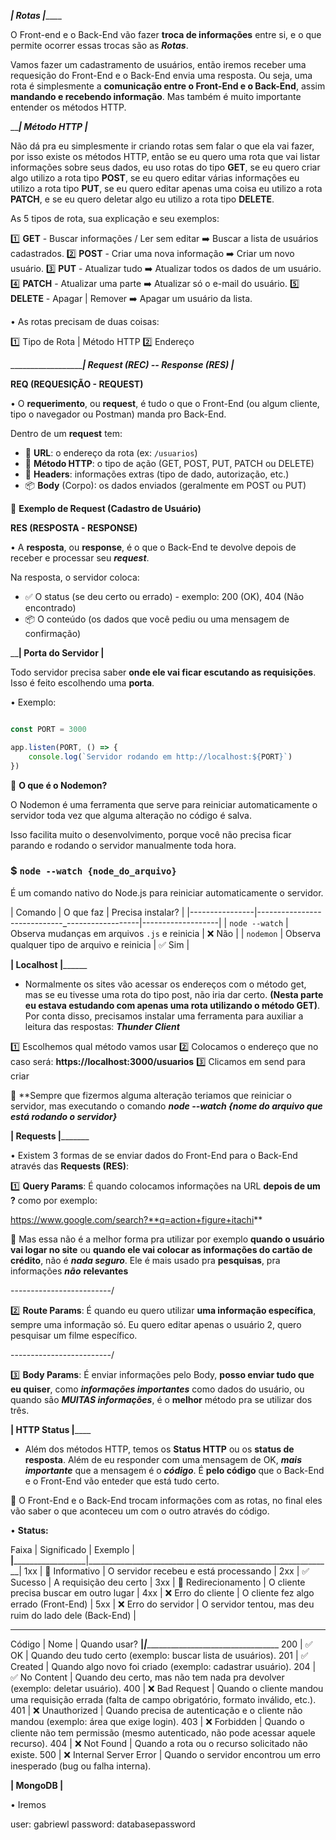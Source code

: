 ___________________________________________| Rotas |_______________________________________________

O Front-end e o Back-End vão fazer **troca de informações** entre si, e o que permite ocorrer essas trocas são as ***Rotas***.

Vamos fazer um cadastramento de usuários, então iremos receber uma requesição do Front-End e o Back-End envia uma resposta. Ou seja, uma rota é simplesmente a **comunicação entre o Front-End e o Back-End**, assim **mandando e recebendo informação**. Mas também é muito importante entender os métodos HTTP.







___________________________________________| Método HTTP |_________________________________________

Não dá pra eu simplesmente ir criando rotas sem falar o que ela vai fazer, por isso existe os métodos HTTP, então se eu quero uma rota que vai listar informações sobre seus dados, eu uso rotas do tipo **GET**, se eu quero criar algo utilizo a rota tipo **POST**, se eu quero editar várias informações eu utilizo a rota tipo **PUT**, se eu quero editar apenas uma coisa eu utilizo a rota **PATCH**, e se eu quero deletar algo eu utilizo a rota tipo **DELETE**. 

As 5 tipos de rota, sua explicação e seu exemplos:

1️⃣ **GET**     - Buscar informações / Ler sem editar   ➡️  Buscar a lista de usuários cadastrados.
2️⃣ **POST**    - Criar uma nova informação             ➡️  Criar um novo usuário.
3️⃣ **PUT**     - Atualizar tudo                        ➡️  Atualizar todos os dados de um usuário.
4️⃣ **PATCH**   - Atualizar uma parte                   ➡️  Atualizar só o e-mail do usuário.
5️⃣ **DELETE**  - Apagar | Remover                      ➡️  Apagar um usuário da lista.

• As rotas precisam de duas coisas:

1️⃣ Tipo de Rota | Método HTTP
2️⃣ Endereço





_________________________________________| Request (REC) -- Response (RES) |_______________________

**REQ (REQUESIÇÃO - REQUEST)**

• O **requerimento**, ou **request**, é tudo o que o Front-End (ou algum cliente, tipo o navegador ou Postman) manda pro Back-End.

Dentro de um **request** tem:

- 🔗 **URL**: o endereço da rota (ex: `/usuarios`)
- 🔧 **Método HTTP**: o tipo de ação (GET, POST, PUT, PATCH ou DELETE)
- 📝 **Headers**: informações extras (tipo de dado, autorização, etc.)
- 📦 **Body** (Corpo): os dados enviados (geralmente em POST ou PUT)

📌 **Exemplo de Request (Cadastro de Usuário)**
<!-- POST /usuarios { "nome": "João", "email": "joao@email.com" } -->



**RES (RESPOSTA - RESPONSE)**

• A **resposta**, ou **response**, é o que o Back-End te devolve depois de receber e processar seu ***request***.

Na resposta, o servidor coloca:

- ✅ O status (se deu certo ou errado) - exemplo: 200 (OK), 404 (Não encontrado)
- 📦 O conteúdo (os dados que você pediu ou uma mensagem de confirmação)






________________________________________| Porta do Servidor |______________________________________

Todo servidor precisa saber **onde ele vai ficar escutando as requisições**. Isso é feito escolhendo uma **porta**.

• Exemplo:

```javascript 

const PORT = 3000

app.listen(PORT, () => {
    console.log(`Servidor rodando em http://localhost:${PORT}`)
})
```

🚀 **O que é o Nodemon?**

O Nodemon é uma ferramenta que serve para reiniciar automaticamente o servidor toda vez que alguma alteração no código é salva.

Isso facilita muito o desenvolvimento, porque você não precisa ficar parando e rodando o servidor manualmente toda hora.

### $ `node --watch {node_do_arquivo}`
É um comando nativo do Node.js para reiniciar automaticamente o servidor.

| Comando        | O que faz                                      | Precisa instalar? |
|----------------|-----------------------------_------------------|-------------------|
| `node --watch` | Observa mudanças em arquivos `.js` e reinicia  | ❌ Não            |
| `nodemon`      | Observa qualquer tipo de arquivo e reinicia    | ✅ Sim            | 



________________________________________| Localhost |______________________________________________

- Normalmente os sites vão acessar os endereços com o método get, mas se eu tivesse uma rota do tipo post, não iria dar certo. **(Nesta parte eu estava estudando com apenas uma rota utilizando o método GET)**. Por conta disso, precisamos instalar uma ferramenta para auxiliar a leitura das respostas: ***Thunder Client***

1️⃣ Escolhemos qual método vamos usar
2️⃣ Colocamos o endereço que no caso será: **https://localhost:3000/usuarios**
3️⃣ Clicamos em send para criar

📝 **Sempre que fizermos alguma alteração teriamos que reiniciar o servidor, mas executando o comando ***node --watch {nome do arquivo que está rodando o servidor}***





________________________________________| Requests |_______________________________________________

• Existem 3 formas de se enviar dados do Front-End para o Back-End através das **Requests (RES)**:


1️⃣ **Query Params**: É quando colocamos informações na URL **depois de um ?** como por exemplo:

https://www.google.com/search?**q=action+figure+itachi**

📝 Mas essa não é a melhor forma pra utilizar por exemplo **quando o usuário vai logar no site** ou **quando ele vai colocar as informações do cartão de crédito**, não é ***nada seguro***. Ele é mais usado pra **pesquisas**, pra informações ***não*** **relevantes**

-------------------------/

2️⃣ **Route Params**: É quando eu quero utilizar **uma informação específica**, sempre uma informação só. Eu quero editar apenas o usuário 2, quero pesquisar um filme específico.

-------------------------/

3️⃣ **Body Params**: É enviar informações pelo Body, **posso enviar tudo que eu quiser**, como ***informações importantes*** como dados do usuário, ou quando são ***MUITAS informações***, é o **melhor** método pra se utilizar dos três.





________________________________________| HTTP Status |____________________________________________

- Além dos métodos HTTP, temos os **Status HTTP** ou os **status de resposta**. Além de eu responder com uma mensagem de OK, ***mais importante*** que a mensagem é o ***código***. É **pelo código** que o Back-End e o Front-End vão enteder que está tudo certo. 

📝 O Front-End e o Back-End trocam informações com as rotas, no final eles vão saber o que aconteceu um com o outro através do código.

• **Status:**

Faixa	|    Significado	       |    Exemplo                                                  | 
________|__________________________|_____________________________________________________________|
1xx	    |    📢 Informativo	       |    O servidor recebeu e está processando                    |
2xx	    |    ✅ Sucesso	          |    A requisição deu certo                                   |
3xx	    |    🔀 Redirecionamento   |	O cliente precisa buscar em outro lugar                  |
4xx	    |    ❌ Erro do cliente	  |    O cliente fez algo errado (Front-End)                    |
5xx	    |    ❌ Erro do servidor   |	O servidor tentou, mas deu ruim do lado dele (Back-End)  |

---------------------------------------------------------------------------------------------------

Código  |    Nome                         |    Quando usar?
________|_________________________________|__________________________________________________________
200     |    ✅ OK                        |    Quando deu tudo certo (exemplo: buscar lista de usuários).
201     |    ✅ Created                   |    Quando algo novo foi criado (exemplo: cadastrar usuário).
204     |    ✅ No Content                |    Quando deu certo, mas não tem nada pra devolver (exemplo: deletar usuário).
400     |    ❌ Bad Request               |    Quando o cliente mandou uma requisição errada (falta de campo obrigatório, formato inválido, etc.).
401     |    ❌ Unauthorized              |    Quando precisa de autenticação e o cliente não mandou (exemplo: área que exige login).
403     |    ❌ Forbidden                 |    Quando o cliente não tem permissão (mesmo autenticado, não pode acessar aquele recurso).
404     |    ❌ Not Found                 |    Quando a rota ou o recurso solicitado não existe.
500     |    ❌ Internal Server Error     |    Quando o servidor encontrou um erro inesperado (bug ou falha interna).


____________________________________________| MongoDB |____________________________________________

• Iremos 

user: gabriewl 
password: databasepassword
